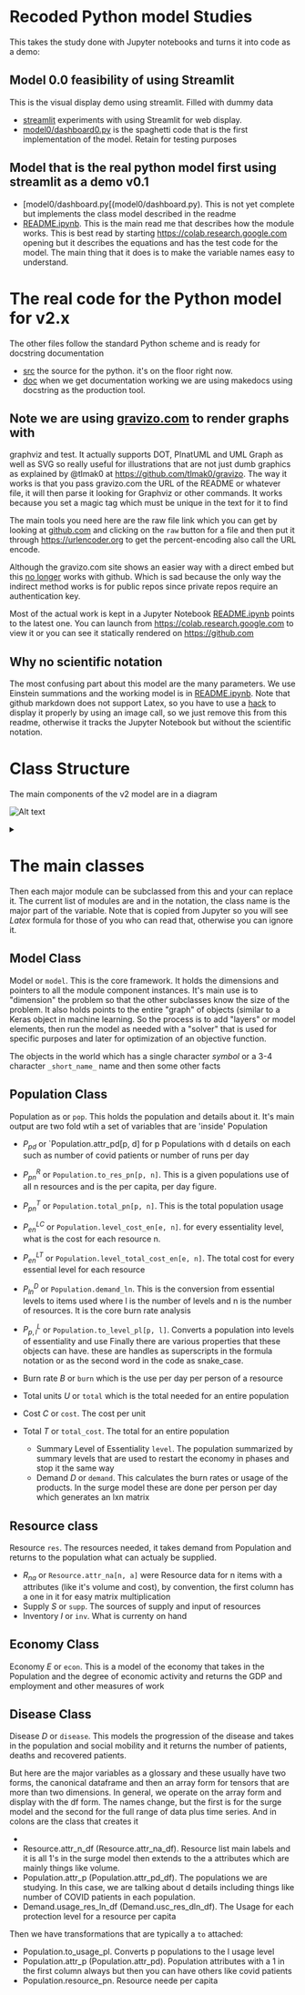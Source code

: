 # Recoded Python model Studies

This takes the study done with Jupyter notebooks and turns it into code as a
demo:

## Model 0.0 feasibility of using Streamlit
This is the visual display demo using streamlit. Filled with dummy data

- [streamlit](streamlit) experiments with using Streamlit for web display.
- [model0/dashboard0.py](model0/dashboard0.py) is the spaghetti code that is the first implementation of the
  model. Retain for testing purposes

## Model that is the real python model first using streamlit as a demo v0.1

- [model0/dashboard.py[(model0/dashboard.py). This is not yet complete but
  implements the class model described in the readme
- [README.ipynb](README.ipynb). This is the main read me that describes how the
  module works. This is best read by starting https://colab.research.google.com
opening but it describes the equations and has the test code for the model.
 The main thing that it does is to make the variable names easy to understand.


# The real code for the Python model for v2.x
The other files follow the standard Python scheme and is ready for docstring
documentation
- [src](src) the source for the python. it's on the floor right now.
- [doc](doc) when we get documentation working we are using makedocs using
  docstring as the production tool.

## Note we are using [gravizo.com](https://gravizo.com) to render graphs with
graphviz and test. It actually supports DOT, PlnatUML and UML Graph as well as
SVG so really useful for illustrations that are not just dumb graphics as
explained by @tlmak0 at https://github.com/tlmak0/gravizo. The way it works is
that you pass gravizo.com the URL of the README or whatever file, it will then
parse it looking for Graphviz or other commands. It works because you set a
magic tag which must be unique in the text for it to find

The main tools you need here are the raw file link which you can get by looking
at [github.com](https://help.data.world/hc/en-us/articles/115006300048-GitHub-how-to-find-the-sharable-download-URL-for-files-on-GitHub)
and clicking on the `raw` button for a file and then put it
through https://urlencoder.org to get the percent-encoding also call the URL
encode.

Although the gravizo.com site shows an easier way with a direct embed but this
[no longer](https://gist.github.com/svenevs/ce05761128e240e27883e3372ccd4ecd)
works with github. Which is sad because the only way the indirect method works
is for public repos since private repos require an authentication key.

Most of the actual work is kept in a Jupyter Notebook
[README.ipynb](README.ipynb) points to the latest one. You can launch from
https://colab.research.google.com to view it or you can see it statically
rendered on https://github.com

## Why no scientific notation

The most confusing part about this model are the many parameters. We use
Einstein summations and the working model is in [README.ipynb](README.ipynb).
Note that github markdown does not support Latex, so you have to use a
[hack](https://gist.github.com/a-rodin/fef3f543412d6e1ec5b6cf55bf197d7b) to
display it properly by using an image call, so we just remove this from this
readme, otherwise it tracks the Jupyter Notebook but without the scientific
notation.

# Class Structure

The main components of the v2 model are in a diagram

![Alt text](https://g.gravizo.com/source/custom_mark?https%3A%2F%2Fraw.githubusercontent.com%2Frestartus%2Fcovid-projection%2Frich-demo%2Fmodel%2FREADME.md)
<details>
<summary></summary>
custom_mark
  digraph "Class Model" {
    node [shape=box]
    subgraph Pop_class {
      style=filled
      P [label="Population, Essentiality"]
    }
    D [label=Disease]
    P -> D [label="Social Mobility"]
    D -> P [label=Patients]
    E [label=Economy]
    P -> E [label="Stage, Economic Activity"]
    E -> P [label="GDP, Employment"]
    subgraph Res {
      R [label=Resource]
      R -> P [label=Delivery]
      P -> R [label=Demand]
      I [label=Inventory]
      R -> I [label=Fill]
      I -> R [label=Use]
    }
    S [label=Supply]
    R -> S [label="Sales Order"]
    S -> R [label=Fulfillment]
  }
custom_mark
</details>

# The main classes
Then each major module can be subclassed from this and your can replace it. The current list of modules are and in the notation, the class name is the major part of the variable. Note that is copied from Jupyter so you will see $Latex$ formula for those of you who can read that, otherwise you can ignore it.

## Model Class 
Model or `model`. This is the core framework. It holds the dimensions and
pointers to all the module component instances. It's main use is to "dimension"
the problem so that the other subclasses know the size of the problem. It also
holds points to the entire "graph" of objects (similar to a Keras object in
machine learning. So the process is to add "layers" or model elements, then run
the model as needed with a "solver" that is used for specific purposes and later
for optimization of an objective function.

The objects in the world which has a single character $symbol$ or a 3-4
character `_short_name_` name and then some other facts

## Population Class
Population as or `pop`. This holds the population and details about it. It's
main output are two fold wtih a set of variables that are 'inside' Population

- $P_{pd}$ or `Population.attr_pd[p, d] for p Populations with d details on each such as number of covid patients or number of runs per day
- $P^R_{pn}$ or `Population.to_res_pn[p, n]`. This is a given populations use of all n resources and is the per capita, per day figure.
- $P^T_{pn}$ or `Population.total_pn[p, n]`. This is the total population usage
- $P^{LC}_{en}$ or `Population.level_cost_en[e, n]`. for every essentiality level, what is the cost for each resource n.
- $P^{LT}_{en}$ or `Population.level_total_cost_en[e, n]`. The total cost for every essential level for each resource
- $P^{D}_{ln}$ or `Population.demand_ln`. This is the conversion from essential levels to items used where l is the number of levels and n is the number of resources. It is the core burn rate analysis
- $P^{L}_{p,l}$ or `Population.to_level_pl[p, l]`. Converts a population into levels of essentiality and use
Finally there are various properties that these objects can have. these are handles as superscripts in the formula notation or as the second word in the code as snake_case.

- Burn rate $B$ or `burn` which is the use per day per person of a resource
- Total units $U$ or `total` which is the total needed for an entire population
- Cost $C$ or `cost`. The cost per unit
- Total $T$ or `total_cost`. The total for an entire population


  - Summary Level of Essentiality  `level`. The population summarized by summary
    levels
     that are used to restart the economy in phases and stop it the same way 
  - Demand $D$ or `demand`. This calculates the burn rates or usage of the
    products. In the surge model these are done per person per day which
generates an lxn matrix

## Resource class
Resource  `res`. The resources needed, it takes demand from Population and returns to the population what can actualy be supplied.

  - $R_{na}$ or `Resource.attr_na[n, a]` were Resource data for n items with a attributes (like it's volume and cost), by convention, the first column has a one in it for easy matrix multiplication
  - Supply $S$ or `supp`. The sources of supply and input of resources
  - Inventory $I$ or `inv`. What is currenty on hand

## Economy Class
Economy $E$ or `econ`. This is a model of the economy that takes in the Population and the degree of economic activity and returns the GDP and employment and other measures of work

## Disease Class
Disease $D$ or `disease`. This models the progression of the disease and takes in the population and social mobility and it returns the number of patients, deaths and recovered patients.



But here are the major variables as a glossary and these usually have two forms,
the canonical dataframe and then an array form for tensors that are more than
two dimensions. In general, we operate on the array form and display with the df
form. The names change, but the first is for the surge model and the second for
the full range of data plus time series. And in colons are the class that
creates it

- 
- Resource.attr_n_df (Resource.attr_na_df). Resource list main labels and it is all 1's in the surge model
  then extends to the a attributes which are mainly things like volume.
- Population.attr_p (Population.attr_pd_df). The populations we are studying. In this case,
  we are talking about d details including things like number of COVID patients
in each population.
- Demand.usage_res_ln_df (Demand.usc_res_dln_df). The Usage for each protection level for a resource per capita

Then we have transformations that are typically a `to` attached:

- Population.to_usage_pl. Converts p populations to the l usage level
- Population.attr_p (Population.attr_pd). Population attributes with a 1 in the
  first column always but then you can have others like covid patients
- Population.resource_pn. Resource neede per capita
